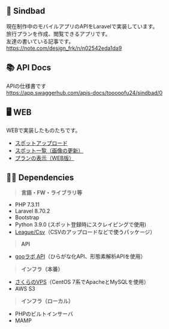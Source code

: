 ## 🏰  Sindbad
現在制作中のモバイルアプリのAPIをLaravelで実装しています。  
旅行プランを作成、閲覧できるアプリです。  
友達の書いている記事です。  
https://note.com/design_frk/n/n02542eda1da9

## 📚 API Docs
APIの仕様書です  
https://app.swaggerhub.com/apis-docs/tooooofu24/sindbad/0

## 🖥 WEB 
WEBで実装したものたちです。
- [スポットアップロード](https://sindbad-travel.com/spots/create)
- [スポット一覧（画像の更新）](https://sindbad-travel.com/spots/)
- [プランの表示（WEB版）](https://sindbad-travel.com/plans/3)

## 👨‍💻 Dependencies
>**言語・FW・ライブラリ等**
- PHP 7.3.11
- Laravel 8.70.2
- Bootstrap
- Python 3.9.0 (スポット登録時にスクレイピングで使用)
- [League/Csv](https://csv.thephpleague.com/)（CSVのアップロードなどで使うパッケージ）
>**API**
- [gooラボ API](https://labs.goo.ne.jp/api/)（ひらがな化API、形態素解析APIを使用）  
>**インフラ（本番）**  
- [さくらのVPS](https://vps.sakura.ad.jp/)（CentOS 7系でApacheとMySQLを使用）
- AWS S3
>**インフラ（ローカル）**
- PHPのビルトインサーバ 
- MAMP
